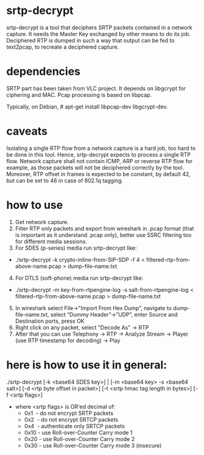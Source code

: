srtp-decrypt
============

srtp-decrypt is a tool that deciphers SRTP packets contained in a network capture. It needs the Master Key exchanged by other means to do its job.
Deciphered RTP is dumped in such a way that output can be fed to text2pcap, to recreate a deciphered capture.

dependencies
============

SRTP part has been taken from VLC project. It depends on libgcrypt for ciphering and MAC.
Pcap processing is based on libpcap.

Typically, on Debian, # apt-get install libpcap-dev libgcrypt-dev.

caveats
=======

Isolating a single RTP flow from a network capture is a hard job, too hard to be done in this tool. Hence, srtp-decrypt expects to process a single RTP flow.
Network capture shall not contain ICMP, ARP or reverse RTP flow for example, as those packets will not be deciphered correctly by the tool.
Moreover, RTP offset in frames is expected to be constant, by default 42, but can be set to 46 in case of 802.1q tagging.

how to use
==========

1. Get network capture.
2. Filter RTP only packets and export from wireshark in .pcap format (that is important as it understand .pcap only), better use SSRC filtering too for different media sessions.
3. For SDES (p-series) media run srtp-decrypt like:
  * ./srtp-decrypt -k crypto-inline-from-SIP-SDP -f 4 \< filtered-rtp-from-above-name.pcap \> dump-file–name.txt
4. For DTLS (soft-phone) media run srtp-decrypt like:
  * ./srtp-decrypt -m key-from-rtpengine-log -s salt-from-rtpengine-log \< filtered-rtp-from-above-name.pcap \> dump-file-name.txt
5. In wireshark select File-\>"Import From Hex Dump”, navigate to dump-file-name.txt, select “Dummy Header”-\>”UDP”, enter Source and Destination ports, press OK
6. Right click on any packet, select "Decode As" -\> RTP
7. After that you can use Telephony -\> RTP -> Analyze Stream -\> Player (use RTP timestamp for decoding) -\> Play


here is how to use it in general:
=================================

./srtp-decrypt [-k \<base64 SDES key\>] | [-m \<base64 key\> -s \<base64 salt\>] [-d \<rtp byte offset in packet\>] [-t \<srtp hmac tag length in bytes\>] [-f \<srtp flags\>]

- where \<srtp flags\> is OR'ed decimal of:
  - 0x1  - do not encrypt SRTP packets
  - 0x2  - do not encrypt SRTCP packets
  - 0x4  - authenticate only SRTCP packets
  - 0x10 - use Roll-over-Counter Carry mode 1
  - 0x20 - use Roll-over-Counter Carry mode 2
  - 0x30 - use Roll-over-Counter Carry mode 3 (insecure)
